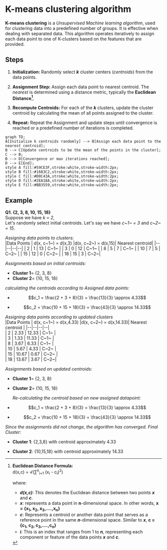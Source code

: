 
# K-means clustering algorithm  
  
__K-means clustering__ is a *Unsupervised Machine learning algorithm*, used for clustering data into a predefined number of groups. It is effective when dealing with separated data. This algorithm operates iteratively to assign each data point to one of K-clusters based on the features that are provided.  
  
## Steps  

1. __Initialization:__ Randomly select *__k__* cluster centers (*centroids*) from the data points.  

2. __Assignment Step:__ Assign each data point to nearest centroid. The *nearest* is determined using a distance metric, typically the __Euclidean Distance[^bignote]__.  
  
3. __Recompute Centroids:__ For each of the *__k__* clusters, update the cluster centroid by calculating the mean of all points assigned to the cluster.  
  
4. __Repeat:__ Repeat the Assignment and update steps until convergence is reached or a predefined number of iterations is completed.  
  
```mermaid  
graph TD;  
A[Initialize k centroids randomly] --> B[Assign each data point to the nearest centroid];  
B --> C[Update centroids to be the mean of the points in the cluster];  
C --> B;  
B --> D[Convergence or max iterations reached];  
D --> E[End];  
style A fill:#59CE3F,stroke:white,stroke-width:2px;  
style B fill:#1683C2,stroke:white,stroke-width:2px;  
style C fill:#D0C43A,stroke:white,stroke-width:2px;  
style D fill:#2EA18A,stroke:white,stroke-width:2px;  
style E fill:#BB3559,stroke:white,stroke-width:2px;  
```  
  
## Example  

__Q1. {2, 3, 8, 10, 15, 18}__  
Suppose we have *k = 2*,  
Let's randomly select initial centroids. Let's say we have *c~1~ = 3* and *c~2~ = 15*.  
  
*Assigning data points to clusters:*  
|Data Points | d(x, c~1~) = d(x,3) |d(x, c~2~) = d(x,15)| Nearest centroid|
|--|--|--|--|
| 2 | 1 | 13 | C~1~ |
| 3 | 0 | 12 | C~1~ |
| 8 | 5 | 7 | C~1~ |
| 10 | 7 | 5 | C~2~ |
| 15 | 12 | 0 | C~2~ |
| 18 | 15 | 3 | C~2~|
  
*Assignments based on initial centroids:*  

* __Cluster 1__= {2, 3, 8}  
* __Cluster 2__= {10, 15, 18}  
  
*calculating the centroids according to Assigned data points:*  
  
* $$c_1 = \frac{2 + 3 + 8}{3} = \frac{13}{3} \approx 4.33$$  
  
* $$c_2 = \frac{10 + 15 + 18}{3} = \frac{43}{3} \approx 14.33$$  
  
*Assigning data points according to updated clusters*  
|Data Points | d(x, c~1~) = d(x,4.33) |d(x, c~2~) = d(x,14.33)| Nearest centroid |
|--|--|--|--|  
| 2 | 2.33 | 12.33 | C~1~ |  
| 3 | 1.33 | 11.33 | C~1~ |  
| 8 | 3.67 | 6.33 | C~1~ |  
| 10 | 5.67 | 4.33 | C~2~ |  
| 15 | 10.67 | 0.67 | C~2~ |  
| 18 | 13.67 | 3.67 | C~2~|  

*Assignments based on updated centroids:*  

* __Cluster 1__= {2, 3, 8}  

* __Cluster 2__= {10, 15, 18}  

  *Re-calculating the centroid based on new assigned datapoint:*
* $$c_1 = \frac{2 + 3 + 8}{3} = \frac{13}{3} \approx 4.33$$  
  
* $$c_2 = \frac{10 + 15 + 18}{3} = \frac{43}{3} \approx 14.33$$  

*Since the assignments did not change, the algorithm has converged.*
*Final Cluster:*

* __Cluster 1__: {2,3,8} with centroid approximately 4.33

* __Cluster 2__: {10,15,18} with centroid approximately 14.33

[^bignote]: **Euclidean Distance Formula:**  
d(x,c) = &radic;(&sum;<sup>n</sup><sub>i=1</sub> (x<sub>i</sub> - c<sub>i</sub>)<sup>2</sup>)

    where:
    * **_d(x,c)_**: This denotes the Euclidean distance between two points **_x_** and **_c_**.  
    * **_x_**: represents a data point in **n**-dimensional space. In other words, **x = {x<sub>1</sub>, x<sub>2</sub>, x<sub>3</sub>,....,x<sub>n</sub>}**  
    * **_c_**: Represents a centroid or another data point that serves as a reference point in the same **_n_**-dimensional space. Similar to **_x_**, **c = {c<sub>1</sub>, c<sub>2</sub>, c<sub>3</sub>,....,c<sub>n</sub>}**  
    * **_i_**: This is an index that ranges from 1 to **_n_**, representing each component or feature of the data points **_x_** and **_c_**.
